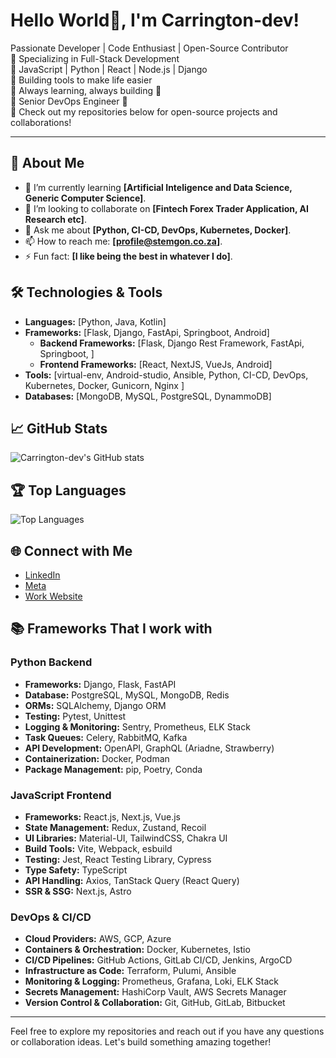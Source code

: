 # Hello World👋, I'm Carrington-dev!

Passionate Developer | Code Enthusiast | Open-Source Contributor  
🔹 Specializing in Full-Stack Development  
🔹 JavaScript | Python | React | Node.js | Django  
🔹 Building tools to make life easier  
🔹 Always learning, always building 🚀  
🔹 Senior DevOps Engineer  🚀  
🔹 Check out my repositories below for open-source projects and collaborations!

---
<!--
Welcome to my GitHub profile! I'm a passionate developer who loves to explore new technologies and build exciting projects. I am also a well trained and experienced DevOps Engineer.
-->
## 🚀 About Me
- 🌱 I’m currently learning **[Artificial Inteligence and Data Science, Generic Computer Science]**.
- 👯 I’m looking to collaborate on **[Fintech Forex Trader Application, AI Research etc]**.
- 💬 Ask me about **[Python, CI-CD, DevOps, Kubernetes, Docker]**.
- 📫 How to reach me: **[profile@stemgon.co.za]**.
- ⚡ Fun fact: **[I like being the best in whatever I do]**.

## 🛠️ Technologies & Tools
- **Languages:** [Python, Java, Kotlin]
- **Frameworks:** [Flask, Django, FastApi, Springboot, Android]
    - **Backend Frameworks:** [Flask, Django Rest Framework, FastApi, Springboot, ]
    - **Frontend Frameworks:** [React, NextJS, VueJs, Android]
- **Tools:** [virtual-env, Android-studio, Ansible, Python, CI-CD, DevOps, Kubernetes, Docker, Gunicorn, Nginx ]
- **Databases:** [MongoDB, MySQL, PostgreSQL, DynammoDB]

## 📈 GitHub Stats
![Carrington-dev's GitHub stats](https://github-readme-stats.vercel.app/api?username=Carrington-dev&show_icons=true&theme=radical&count_private=true)

## 🏆 Top Languages
![Top Languages](https://github-readme-stats.vercel.app/api/top-langs/?username=Carrington-dev&layout=compact&theme=radical)


## 🌐 Connect with Me
- [LinkedIn](https://www.linkedin.com/in/carrington-muleya-4a25251a3/)
- [Meta](https://facebook.com/stemgon)
- [Work Website](https://khano.solutions)

## 📚 Frameworks That I work with
<!-- BLOG-POST-LIST:START -->
<!-- BLOG-POST-LIST:END -->

### **Python Backend**  
- **Frameworks:** Django, Flask, FastAPI  
- **Database:** PostgreSQL, MySQL, MongoDB, Redis  
- **ORMs:** SQLAlchemy, Django ORM  
- **Testing:** Pytest, Unittest  
- **Logging & Monitoring:** Sentry, Prometheus, ELK Stack  
- **Task Queues:** Celery, RabbitMQ, Kafka  
- **API Development:** OpenAPI, GraphQL (Ariadne, Strawberry)  
- **Containerization:** Docker, Podman  
- **Package Management:** pip, Poetry, Conda  

### **JavaScript Frontend**  
- **Frameworks:** React.js, Next.js, Vue.js  
- **State Management:** Redux, Zustand, Recoil  
- **UI Libraries:** Material-UI, TailwindCSS, Chakra UI  
- **Build Tools:** Vite, Webpack, esbuild  
- **Testing:** Jest, React Testing Library, Cypress  
- **Type Safety:** TypeScript  
- **API Handling:** Axios, TanStack Query (React Query)  
- **SSR & SSG:** Next.js, Astro  

### **DevOps & CI/CD**  
- **Cloud Providers:** AWS, GCP, Azure  
- **Containers & Orchestration:** Docker, Kubernetes, Istio  
- **CI/CD Pipelines:** GitHub Actions, GitLab CI/CD, Jenkins, ArgoCD  
- **Infrastructure as Code:** Terraform, Pulumi, Ansible  
- **Monitoring & Logging:** Prometheus, Grafana, Loki, ELK Stack  
- **Secrets Management:** HashiCorp Vault, AWS Secrets Manager  
- **Version Control & Collaboration:** Git, GitHub, GitLab, Bitbucket  

---

Feel free to explore my repositories and reach out if you have any questions or collaboration ideas. Let's build something amazing together!
<!--

## 🏆 More Stats
<img align="center" src="https://github-readme-stats.vercel.app/api/top-langs/?username=Carrington-dev&layout=compact&theme=tokyonight&langs_count=10" />

## Nice States
<img width=400 src='https://github-readme-stats.vercel.app/api?username=Carrington-dev&theme=vue-dark&show_icons=true&hide_border=true&count_private=true' />


**Carrington-dev/Carrington-dev** is a ✨ _special_ ✨ repository because its `README.md` (this file) appears on your GitHub profile.

Here are some ideas to get you started:

- 🔭 I’m currently working on ...
- 🌱 I’m currently learning ...
- 👯 I’m looking to collaborate on ...
- 🤔 I’m looking for help with ...
- 💬 Ask me about ...
- 📫 How to reach me: ...
- 😄 Pronouns: ...
- ⚡ Fun fact: ...
-->
